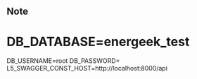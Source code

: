## Note

# DB_DATABASE=energeek_test
DB_USERNAME=root
DB_PASSWORD=
L5_SWAGGER_CONST_HOST=http://localhost:8000/api
